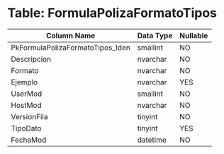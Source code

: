 # Table: FormulaPolizaFormatoTipos

| Column Name | Data Type | Nullable |
|-------------|-----------|----------|
| PkFormulaPolizaFormatoTipos_Iden | smallint | NO |
| Descripcion | nvarchar | NO |
| Formato | nvarchar | NO |
| Ejemplo | nvarchar | YES |
| UserMod | smallint | NO |
| HostMod | nvarchar | NO |
| VersionFila | tinyint | NO |
| TipoDato | tinyint | YES |
| FechaMod | datetime | NO |
